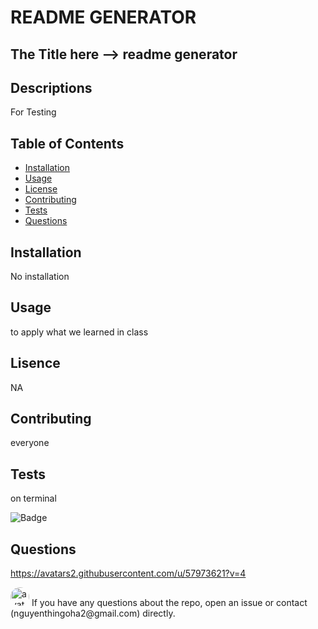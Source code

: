 

# README GENERATOR

## The Title here --> readme generator


## Descriptions 
For Testing

## Table of Contents 
* [Installation](#installation)
* [Usage](#usage)
* [License](#license)
* [Contributing](#contributing)
* [Tests](#tests)
* [Questions](#questions)

## Installation

No installation

## Usage
to apply what we learned in class

## Lisence

NA

## Contributing

everyone

## Tests

on terminal

![Badge](https://img.shields.io/badge/version-1.0-blue)

## Questions

https://avatars2.githubusercontent.com/u/57973621?v=4

<img src="https://avatars2.githubusercontent.com/u/57973621?v=4" alt="avatar" style="border-radius: 16px" width="30" />
If you have any questions about the repo, open an issue or contact (nguyenthingoha2@gmail.com) directly.
